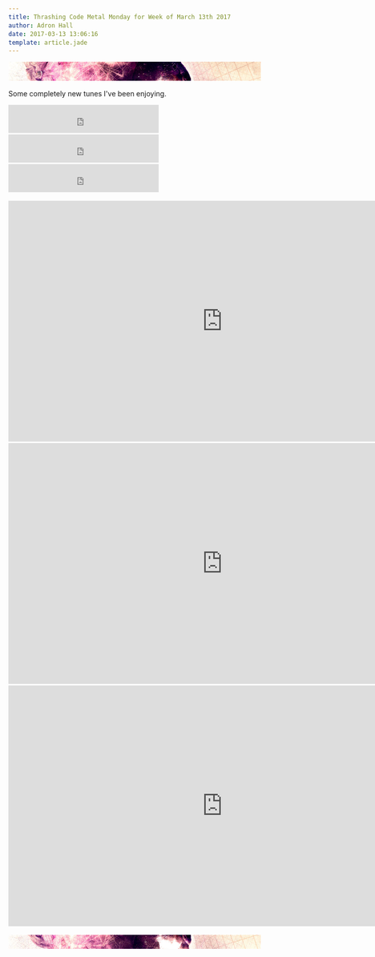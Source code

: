 ```yaml
---
title: Thrashing Code Metal Monday for Week of March 13th 2017
author: Adron Hall
date: 2017-03-13 13:06:16
template: article.jade
---
```

![Assemble the Charriots](assemble-the-charriots-top.jpg)

Some completely new tunes I've been enjoying.

<iframe width="300" height="56" src="https://embed.spotify.com/follow/1/?uri=spotify%3Aartist%3A0dYCExAAfFpFvjYjgiEC0n&amp;size=detail&amp;theme=dark" scrolling="no" frameborder="0" style="border:none; overflow:hidden;" allowtransparency="true"></iframe>

<iframe width="300" height="56" src="https://embed.spotify.com/follow/1/?uri=spotify%3Aartist%3A6MWE8Xn602R4dRfbmJaNRJ&amp;size=detail&amp;theme=dark" scrolling="no" frameborder="0" style="border:none; overflow:hidden;" allowtransparency="true"></iframe>

<iframe width="300" height="56" src="https://embed.spotify.com/follow/1/?uri=spotify%3Aartist%3A1AdrYGYDz4oa9dvW2jfFrG&amp;size=detail&amp;theme=dark" scrolling="no" frameborder="0" style="border:none; overflow:hidden;" allowtransparency="true"></iframe>

<span class="more"></span>

<iframe width="853" height="480" src="https://www.youtube.com/embed/3BiodeWYAV0" frameborder="0" allowfullscreen></iframe>

<iframe width="853" height="480" src="https://www.youtube.com/embed/EpkuYxyYM2A" frameborder="0" allowfullscreen></iframe>
  
<iframe width="853" height="480" src="https://www.youtube.com/embed/req-oDf2ZRc" frameborder="0" allowfullscreen></iframe>

![Assemble the Charriots](assemble-the-charriots-bottom.jpg)